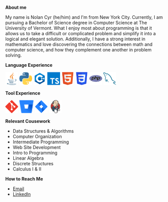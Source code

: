 **About me**

My name is Nolan Cyr (he/him) and I'm from New York City. Currently, I am pursuing a Bachelor of Science degree in Computer Science at The University of Vermont. What I enjoy most about programming is that it allows us to take a difficult or complicated problem and simplify it into a logical and elegant solution. Additionally, I have a strong interest in mathematics and love discovering the connections between math and computer science, and how they complement one another in problem solving.

**Language Experience**
<div style="display: inline-block;">
  <img alt="Java" height=40 src="svgs/java.svg"/>
  <img alt="Python" height=40 src="svgs/python.svg"/>
  <img alt="C++" height=40 src="svgs/c++.svg"/>
  <img alt="TypeScript" height=40 src="svgs/typescript.svg"/>
  <img alt="HTML5" height=40 src="svgs/html5.svg"/>
  <img alt="CSS" height=40 src="svgs/css.svg"/>
  <img alt="php" height=40 src="svgs/php.svg"/>
  <img alt="mySQL" height=40 src="svgs/mysql.svg"/>
</div>
<br>

**Tool Experience**
<div style="display: inline-block;">
  <img alt="Git" height=40 src="svgs/git.svg"/>
  <img alt="Bitbucket" height=40 src="svgs/bitbucket2.svg"/>
  <img alt="Jira" height=40 src="svgs/jira.svg"/>
  <img alt="Jenkins" height=40 src="svgs/jenkins.svg"/>
</div>
<br>

**Relevant Cousework**  
- Data Structures & Algorithms
- Computer Organization
- Intermediate Programming
- Web Site Development
- Intro to Programming
- Linear Algebra
- Discrete Structures
- Calculus I & II

**How to Reach Me**
- [Email](mailto:nolangcyr@gmail.com)
- [LinkedIn](https://www.linkedin.com/in/nolancyr/)

<!--
**NolanSmug/NolanSmug** is a ✨ _special_ ✨ repository because its `README.md` (this file) appears on your GitHub profile.

Here are some ideas to get you started:

- 🔭 I’m currently working on ...
- 🌱 I’m currently learning ...
- 👯 I’m looking to collaborate on ...
- 🤔 I’m looking for help with ...
- 💬 Ask me about ...
- 📫 How to reach me: ...
- 😄 Pronouns: ...
- ⚡ Fun fact: ...
-->
